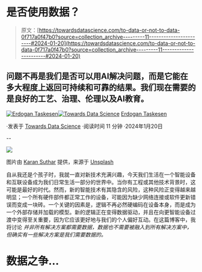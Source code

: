 # 是否使用数据？

> 原文：[https://towardsdatascience.com/to-data-or-not-to-data-0f717a0f47b0?source=collection_archive---------11-----------------------#2024-01-20](https://towardsdatascience.com/to-data-or-not-to-data-0f717a0f47b0?source=collection_archive---------11-----------------------#2024-01-20)

## 问题不再是我们是否可以用AI解决问题，而是它能在多大程度上返回可持续和可靠的结果。我们现在需要的是良好的工艺、治理、伦理以及AI教育。

[](https://erdogant.medium.com/?source=post_page---byline--0f717a0f47b0--------------------------------)[![Erdogan Taskesen](../Images/f6b52ed5acb60bb16d42257a3a1232de.png)](https://erdogant.medium.com/?source=post_page---byline--0f717a0f47b0--------------------------------)[](https://towardsdatascience.com/?source=post_page---byline--0f717a0f47b0--------------------------------)[![Towards Data Science](../Images/a6ff2676ffcc0c7aad8aaf1d79379785.png)](https://towardsdatascience.com/?source=post_page---byline--0f717a0f47b0--------------------------------) [Erdogan Taskesen](https://erdogant.medium.com/?source=post_page---byline--0f717a0f47b0--------------------------------)

·发表于 [Towards Data Science](https://towardsdatascience.com/?source=post_page---byline--0f717a0f47b0--------------------------------) ·阅读时间 11 分钟 ·2024年1月20日

--

![](../Images/1c98ca0425913a3ee9ca8ef4fd96a377.png)

图片由 [Karan Suthar](https://unsplash.com/@karan_suthar_?utm_content=creditCopyText&utm_medium=referral&utm_source=unsplash) 提供，来源于 [Unsplash](https://unsplash.com/photos/a-close-up-of-a-control-panel-with-buttons-and-switches-3gX0VUxKekU?utm_content=creditCopyText&utm_medium=referral&utm_source=unsplash)

自从我还是个孩子时，我就一直对新技术充满兴趣，今天我们生活在一个智能设备和互联设备成为我们日常生活一部分的世界中。当你有工程或其他技术背景时，这可能是最好的时代。然而，新的智能技术有其隐含的风险，这种风险正变得越来越明显；一个所有硬件部件都正常工作的设备，可能因为缺少网络连接或软件更新错误而变成一块砖。一个关键的因素是，逻辑不再必然硬编码在设备本身，而是成为一个外部存储并加载的模型。新的逻辑正在变得数据驱动，并且在向更智能设备过渡中变得至关重要，因为它应该更好地与我们的个人偏好互动。在这篇博客中，我将讨论 *并非所有解决方案都需要数据，数据也不需要被融入到所有解决方案中，但确实有一些解决方案是我们需要数据的。*

# 数据之争…
